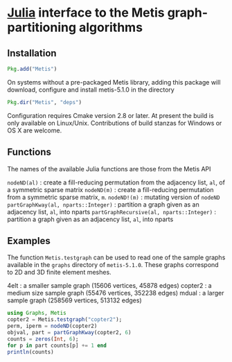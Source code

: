#  [Julia](http://julialang.org) interface to the Metis graph-partitioning algorithms

## Installation

```julia
Pkg.add("Metis")
```

On systems without a pre-packaged Metis library, adding this package will download, configure and install metis-5.1.0 in the directory
```julia
Pkg.dir("Metis", "deps")
```
Configuration requires Cmake version 2.8 or later.  At present the build is only available on Linux/Unix.  Contributions of build stanzas for Windows or OS X are welcome.

## Functions

The names of the available Julia functions are those from the Metis API

`nodeND(al)`
: create a fill-reducing permutation from the adjacency list, `al`, of a symmetric sparse matrix
`nodeND(m)`
: create a fill-reducing permutation from a symmetric sparse matrix, `m`.
`nodeND!(m)`
: mutating version of `nodeND`
`partGraphKway(al, nparts::Integer)`
: partition a graph given as an adjacency list, `al`, into nparts 
`partGraphRecursive(al, nparts::Integer)`
: partition a graph given as an adjacency list, `al`, into nparts 

## Examples

The function `Metis.testgraph` can be used to read one of the sample graphs available in the `graphs` directory of `metis-5.1.0`.  These graphs correspond to 2D and 3D finite element meshes.

4elt
: a smaller sample graph (15606 vertices, 45878 edges)
copter2 
: a medium size sample graph (55476 vertices, 352238 edges)
mdual
: a larger sample graph (258569 vertices, 513132 edges)

```julia
using Graphs, Metis
copter2 = Metis.testgraph("copter2");
perm, iperm = nodeND(copter2)
objval, part = partGraphKway(copter2, 6)
counts = zeros(Int, 6);
for p in part counts[p] += 1 end
println(counts)
```
